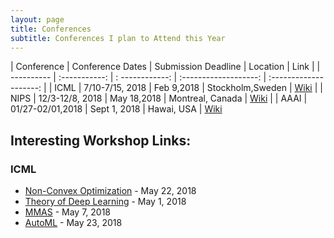 ```yaml
---
layout: page
title: Conferences 
subtitle: Conferences I plan to Attend this Year  
---
```

| Conference | Conference Dates  | Submission Deadline | Location 	         | Link  	            | 
| ---------- | :-----------: 	 | : ------------:     | :-------------------:   | :--------------------:   |
| ICML	     | 7/10-7/15, 2018   | Feb 9,2018 	       | Stockholm,Sweden 	 | [Wiki](https://icml.cc/) | 
| NIPS       | 12/3-12/8, 2018   | May 18,2018	       | Montreal, Canada	 | [Wiki](https://nips.cc/Conferences/2018) |
| AAAI       | 01/27-02/01,2018  | Sept 1, 2018        | Hawai, USA		 | [Wiki](https://aaai.org/Conferences/AAAI-19/?utm_source=researchbib)

## Interesting Workshop Links:
### ICML
- [Non-Convex Optimization](https://sites.google.com/view/icml2018nonconvex/home?authuser=0) - May 22, 2018
- [Theory of Deep Learning](https://sites.google.com/site/deeplearningtheory/) - May 1, 2018
- [MMAS](http://www.ai.soc.i.kyoto-u.ac.jp/mmas2018/) - May 7, 2018 
- [AutoML](https://sites.google.com/site/automl2018icml/) - May 23, 2018

